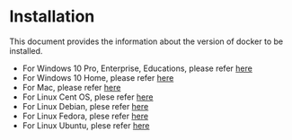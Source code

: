 # Installation
This document provides the information about the version of docker to be installed.

 * For Windows 10 Pro, Enterprise, Educations, please refer [here](https://docs.docker.com/docker-for-windows/install/)
 * For Windows 10 Home, please refer [here](https://docs.docker.com/docker-for-windows/install-windows-home/)
 * For Mac, please refer [here](https://docs.docker.com/docker-for-mac/install/)
 * For Linux Cent OS, plese refer [here](https://docs.docker.com/engine/install/centos/)
 * For Linux Debian, plese refer [here](https://docs.docker.com/engine/install/debian/)
 * For Linux Fedora, plese refer [here](https://docs.docker.com/engine/install/fedora/)
 * For Linux Ubuntu, plese refer [here](https://docs.docker.com/engine/install/ubuntu/)

